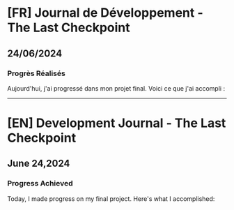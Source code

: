# [FR] Journal de Développement - The Last Checkpoint

## 24/06/2024

### Progrès Réalisés

Aujourd'hui, j'ai progressé dans mon projet final. Voici ce que j'ai accompli :

---

# [EN] Development Journal - The Last Checkpoint

## June 24,2024

### Progress Achieved

Today, I made progress on my final project. Here's what I accomplished:

